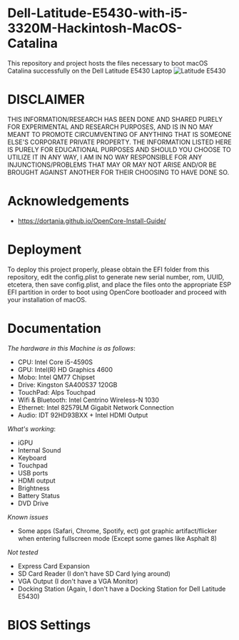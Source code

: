 # Dell-Latitude-E5430-with-i5-3320M-Hackintosh-MacOS-Catalina
This repository and project hosts the files necessary to boot macOS Catalina successfully on the Dell Latitude E5430 Laptop 
![Latitude E5430](https://github.com/BluePurplePro/Dell-Latitude-E5430-with-i5-3320M-Hackintosh-MacOS-Catalina/assets/84092284/d3a14b4b-2632-42a7-a0b9-31f0f3f5d12c)

# DISCLAIMER
THIS INFORMATION/RESEARCH HAS BEEN DONE AND SHARED PURELY FOR EXPERIMENTAL AND RESEARCH PURPOSES, AND IS IN NO MAY MEANT TO PROMOTE CIRCUMVENTING OF ANYTHING THAT IS SOMEONE ELSE'S CORPORATE PRIVATE PROPERTY. THE INFORMATION LISTED HERE IS PURELY FOR EDUCATIONAL PURPOSES AND SHOULD YOU CHOOSE TO UTILIZE IT IN ANY WAY, I AM IN NO WAY RESPONSIBLE FOR ANY INJUNCTIONS/PROBLEMS THAT MAY OR MAY NOT ARISE AND/OR BE BROUGHT AGAINST ANOTHER FOR THEIR CHOOSING TO HAVE DONE SO.

# Acknowledgements
- https://dortania.github.io/OpenCore-Install-Guide/
  
# Deployment
To deploy this project properly, please obtain the EFI folder from this repository, edit the config.plist to generate new serial number, rom, UUID, etcetera, then save config.plist, and place the files onto the appropriate ESP EFI partition in order to boot using OpenCore bootloader and proceed with your installation of macOS.

# Documentation
_The hardware in this Machine is as follows_:
- CPU: Intel Core i5-4590S
- GPU: Intel(R) HD Graphics 4600
- Mobo: Intel QM77 Chipset
- Drive: Kingston SA400S37 120GB
- TouchPad: Alps Touchpad
- Wifi & Bluetooth: Intel Centrino Wireless-N 1030
- Ethernet: Intel 82579LM Gigabit Network Connection
- Audio: IDT 92HD93BXX + Intel HDMI Output

_What's working_:
- iGPU
- Internal Sound
- Keyboard
- Touchpad
- USB ports
- HDMI output
- Brightness
- Battery Status
- DVD Drive

_Known issues_
- Some apps (Safari, Chrome, Spotify, ect) got graphic artifact/flicker when entering fullscreen mode (Except some games like Asphalt 8)

_Not tested_
- Express Card Expansion
- SD Card Reader (I don't have SD Card lying around)
- VGA Output (I don't have a VGA Monitor)
- Docking Station (Again, I don't have a Docking Station for Dell Latitude E5430)

# BIOS Settings

